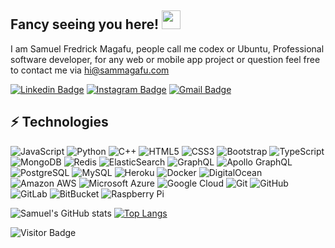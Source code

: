 ## Fancy seeing you here! <img src="https://raw.githubusercontent.com/aemmadi/aemmadi/master/wave.gif" width="30">

I am Samuel Fredrick Magafu, people call me codex or Ubuntu,
Professional software developer, for any web or mobile app project or question feel free to contact me via hi@sammagafu.com

[![Linkedin Badge](https://img.shields.io/badge/-samuelmagafu-blue?style=flat-square&logo=Linkedin&logoColor=white&link=https://www.linkedin.com/in/samvsuel/)](https://www.linkedin.com/in/samvsuel/)
[![Instagram Badge](https://img.shields.io/badge/-samuelmagafu-purple?style=flat-square&logo=instagram&logoColor=white&link=https://www.instagram.com/samvsuel/)](https://www.instagram.com/samvsuel)
[![Gmail Badge](https://img.shields.io/badge/-hi@sammagafu.com-c14438?style=flat-square&logo=Gmail&logoColor=white&link=mailto:hi@sammagafu.com)](mailto:hi@sammagafu.com)

## ⚡ Technologies

![JavaScript](https://img.shields.io/badge/-JavaScript-black?style=flat-square&logo=javascript)
![Python](https://img.shields.io/badge/-Python-black?style=flat-square&logo=Python)
![C++](https://img.shields.io/badge/-C++-00599C?style=flat-square&logo=c)
![HTML5](https://img.shields.io/badge/-HTML5-E34F26?style=flat-square&logo=html5&logoColor=white)
![CSS3](https://img.shields.io/badge/-CSS3-1572B6?style=flat-square&logo=css3)
![Bootstrap](https://img.shields.io/badge/-Bootstrap-563D7C?style=flat-square&logo=bootstrap)
![TypeScript](https://img.shields.io/badge/-TypeScript-007ACC?style=flat-square&logo=typescript)
![MongoDB](https://img.shields.io/badge/-MongoDB-black?style=flat-square&logo=mongodb)
![Redis](https://img.shields.io/badge/-Redis-black?style=flat-square&logo=Redis)
![ElasticSearch](https://img.shields.io/badge/-ElasticSearch-005571?style=flat-square&logo=elasticsearch)
![GraphQL](https://img.shields.io/badge/-GraphQL-E10098?style=flat-square&logo=graphql)
![Apollo GraphQL](https://img.shields.io/badge/-Apollo%20GraphQL-311C87?style=flat-square&logo=apollo-graphql)
![PostgreSQL](https://img.shields.io/badge/-PostgreSQL-336791?style=flat-square&logo=postgresql)
![MySQL](https://img.shields.io/badge/-MySQL-black?style=flat-square&logo=mysql)
![Heroku](https://img.shields.io/badge/-Heroku-430098?style=flat-square&logo=heroku)
![Docker](https://img.shields.io/badge/-Docker-black?style=flat-square&logo=docker)
![DigitalOcean](https://img.shields.io/badge/-Digital%20Ocean-darkblue?style=flat-square&logo=digitalocean)
![Amazon AWS](https://img.shields.io/badge/Amazon%20AWS-232F3E?style=flat-square&logo=amazon-aws)
![Microsoft Azure](https://img.shields.io/badge/Microsoft%20Azure-232F7E?style=flat-square&logo=microsoft-azure)
![Google Cloud](https://img.shields.io/badge/Google%20Cloud-black?style=flat-square&logo=google-cloud)
![Git](https://img.shields.io/badge/-Git-black?style=flat-square&logo=git)
![GitHub](https://img.shields.io/badge/-GitHub-181717?style=flat-square&logo=github)
![GitLab](https://img.shields.io/badge/-GitLab-FCA121?style=flat-square&logo=gitlab)
![BitBucket](https://img.shields.io/badge/-BitBucket-darkblue?style=flat-square&logo=bitbucket)
![Raspberry Pi](https://img.shields.io/badge/-Raspberry%20Pi-C51A4A?style=flat-square&logo=Raspberry-Pi)

![Samuel's GitHub stats](https://github-readme-stats.vercel.app/api?username=sammagafu&show_icons=true&include_all_commits=true)
[![Top Langs](https://github-readme-stats.vercel.app/api/top-langs/?username=sammagafu)](https://github.com/sammagafu/github-readme-stats)

![Visitor Badge](https://visitor-badge.laobi.icu/badge?page_id=aemmadi.aemmadi)